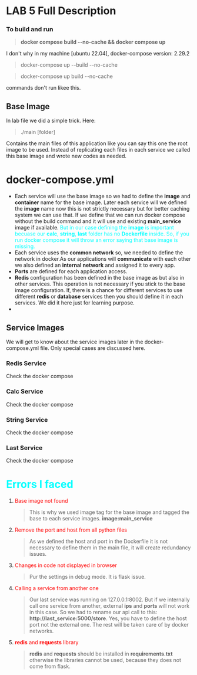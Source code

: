 # LAB 5 Full Description
### To build and run
>**docker compose build --no-cache && docker compose up**

I don't why in my machine [ubuntu 22.04], docker-compose version: 2.29.2
> docker-compose up --build --no-cache

> docker-compose up build --no-cache

commands don't run likee this.
## Base Image

In lab file we did a simple trick. Here:
> ./main [folder]

Contains the main files of this application like you can say this one the root image to be used. Instead of replicating each files in each service we called this base image and wrote new codes as needed.
# docker-compose.yml
- Each service will use the base image so we had to define the **image** and **container** name for the base image. Later each service will we defined the **image** name now this is not strictly necessary but for better caching system we can use that. If we define that we can run docker compose without the build command and it will use and existing **main_service** image if available. <font color="cyan">But in our case defining the **image** is important becuase our **calc**, **string**, **last** folder has no **Dockerfile** inside. So, if you run docker compose it will throw an error saying that base image is missing.</font>
- Each service uses the **common network** so, we needed to define the network in docker.As our applications will **communicate** with each other we also defined an **internal network** and assigned it to every app.
- **Ports** are defined for each application access.
- **Redis** configuration has been defined in the base image as but also in other services. This operation is not necessary if you stick to the base image configuration. If, there is a chance for different services to use different **redis** or **database** services then you should define it in each services. We did it here just for learning purpose.
- 
## Service Images
We will get to know about the service images later in the docker-compose.yml file. Only special cases are discussed here.
### Redis Service
Check the docker compose
### Calc Service
Check the docker compose
### String Service
Check the docker compose
### Last Service
Check the docker compose

# <font color="cyan">Errors I faced</font>
1. <font color="red">Base image not found</font> <br>
    > This is why we used image tag for the base image and tagged the base to each service images. **image:main_service**
2. <font color="red">Remove the port and host from all python files</font> <br>
    > As we defined the host and port in the Dockerfile it is not necessary to define them in the main file, it will create redundancy issues.
3. <font color="red">Changes in code not displayed in browser</font> <br>
    > Pur the settings in debug mode. It is flask issue.
4. <font color="red">Calling a service from another one</font> <br>
    > Our last service was running on 127.0.0.1:8002. But if we internally call one service from another, external **ips** and **ports** will not work in this case. So we had to rename our api call to this: **http://last_service:5000/store**. Yes, you have to define the host port not the external one. The rest will be taken care of by docker networks.
5. <font color="red">**redis** and **requests** library</font> <br>
    > **redis** and **requests** should be installed in **requirements.txt** otherwise the libraries cannot be used, because they does not come from flask.


